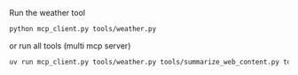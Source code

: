 Run the weather tool
```sh
python mcp_client.py tools/weather.py
```
or run all tools (multi mcp server)
```sh
uv run mcp_client.py tools/weather.py tools/summarize_web_content.py tools/search.py
```